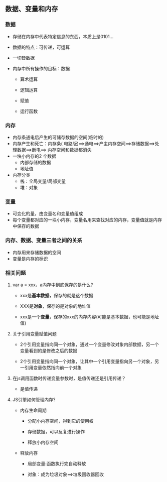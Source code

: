 ## 数据、变量和内存

### 数据

- 存储在内存中代表特定信息的东西，本质上是0101...

- 数据的特点：可传递，可运算

- 一切皆数据

- 内存中所有操作的目标：数据

  - 算术运算
  - 逻辑运算
  - 赋值

  - 运行函数

    

### 内存

- 内存条通电后产生的可储存数据的空间(临时的)
- 内存产生和死亡：内存条( 电路版)==>通电==>产主内存空间==>存储数据==>处理数据==>断电==> 内存空间和数据都消失
- 一块小内存的2 个数据
  - 内部存储的数据
  - 地址值
- 内存分类
  - 栈：全局变量/局部变量
  - 堆：对象

### 变量

- 可变化的量，由变量名和变量值组成
- 每个变量都对应的一块小内存，变量名用来查找对应的内存，变量值就是内存中保存的数据



### 内存、数据、变量三者之间的关系

- 内存用来存储数据的空间
- 变量是内存的标识



### 相关问题

1. var a = xxx，a内存中到底保存的是什么?

   * xxx是**基本数据**，保存的就是这个数据

   * XXX是**对象**，保存的是对象的地址值

   * xxx是一个**变量**，保存的xxx的内存内容(可能是基本数据，也可能是地址值)

2. 关于引用变量赋值问题

   * 2个引用变量指向同一个对象，通过一个变量修改对象内部数据，另一个变量看到的是修改之后的数据

   * 2个引用变量指向同一个对象，让其中一个引用变量指向另一个对象，另一引用变量依然指向前一个对象

3. 在js调用函数时传递变量参数时，是值传递还是引用传递？
   - 是值传递

4. JS引擎如何管理内存?

   - 内存生命周期

     - 分配小内存空间，得到它的使用权

     - 存储数据，可以反复进行操作

     - 释放小内存空间

   - 释放内存

     - 局部变量:函数执行完自动释放

     - 对象：成为垃圾对象==>垃圾回收器回收